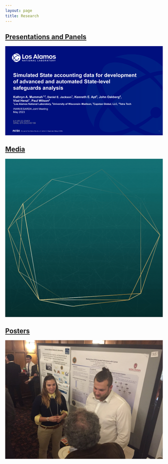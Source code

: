 ```yaml
---
layout: page
title: Research
---
```


## [Presentations and Panels](/research-stuff/presentation)

<div class="post-img"><a href="/research-stuff/presentation"><img src="/assets/images/pages/research/2023-05-INMM-annual.png" class="img-responsive" alt="INMM presentation first slide"></a></div>

## [Media](/research-stuff/media)

<div class="post-img"><a href="/research-stuff/media"><img src="/assets/images/pages/research/2020-12-phd-research-podcast.gif" alt="Katie Mummah research podcast" class="img-responsive" alt="Katie Mummah research podcast"></a></div>

## [Posters](/research-stuff/poster)

<div class="post-img"><a href="/research-stuff/poster"><img src="/assets/images/pages/research/2017-11-mtv.jpeg" alt="Poster 2017" class="img-responsive"></a></div>
